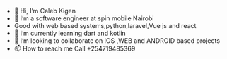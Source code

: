 - 👋 Hi, I’m Caleb Kigen
- 👀 I’m a software engineer at spin mobile Nairobi 
- Good with web based systems,python,laravel,Vue js and react
- 🌱 I’m currently learning dart and kotlin 
- 💞️ I’m looking to collaborate on IOS ,WEB and ANDROID based projects
- 📫 How to reach me Call +254719485369

<!---
Geekigen/Geekigen is a ✨ special ✨ repository because its `README.md` (this file) appears on your GitHub profile.
You can click the Preview link to take a look at your changes.
--->
